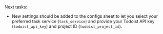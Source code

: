 Next tasks:

  - New settings should be added to the configs sheet to let you select your preferred task service (`task_service`) and provide your Todoist API key (`todoist_api_key`) and project ID (`todoist_project_id`).
